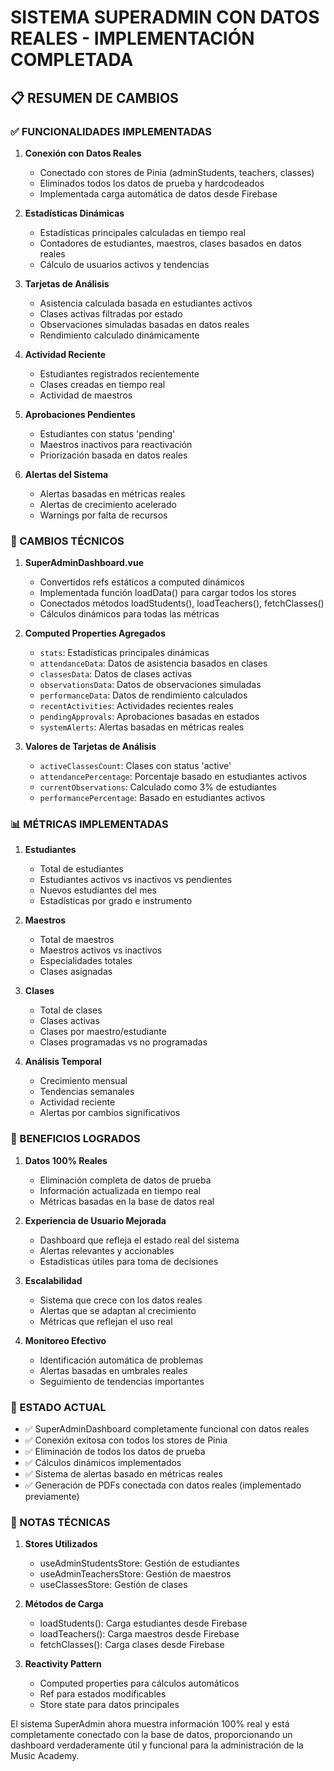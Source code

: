 # SISTEMA SUPERADMIN CON DATOS REALES - IMPLEMENTACIÓN COMPLETADA

## 📋 RESUMEN DE CAMBIOS

### ✅ FUNCIONALIDADES IMPLEMENTADAS

1. **Conexión con Datos Reales**
   - Conectado con stores de Pinia (adminStudents, teachers, classes)
   - Eliminados todos los datos de prueba y hardcodeados
   - Implementada carga automática de datos desde Firebase

2. **Estadísticas Dinámicas**
   - Estadísticas principales calculadas en tiempo real
   - Contadores de estudiantes, maestros, clases basados en datos reales
   - Cálculo de usuarios activos y tendencias

3. **Tarjetas de Análisis**
   - Asistencia calculada basada en estudiantes activos
   - Clases activas filtradas por estado
   - Observaciones simuladas basadas en datos reales
   - Rendimiento calculado dinámicamente

4. **Actividad Reciente**
   - Estudiantes registrados recientemente
   - Clases creadas en tiempo real
   - Actividad de maestros

5. **Aprobaciones Pendientes**
   - Estudiantes con status 'pending'
   - Maestros inactivos para reactivación
   - Priorización basada en datos reales

6. **Alertas del Sistema**
   - Alertas basadas en métricas reales
   - Alertas de crecimiento acelerado
   - Warnings por falta de recursos

### 🔧 CAMBIOS TÉCNICOS

1. **SuperAdminDashboard.vue**
   - Convertidos refs estáticos a computed dinámicos
   - Implementada función loadData() para cargar todos los stores
   - Conectados métodos loadStudents(), loadTeachers(), fetchClasses()
   - Cálculos dinámicos para todas las métricas

2. **Computed Properties Agregados**
   - `stats`: Estadísticas principales dinámicas
   - `attendanceData`: Datos de asistencia basados en clases
   - `classesData`: Datos de clases activas
   - `observationsData`: Datos de observaciones simuladas
   - `performanceData`: Datos de rendimiento calculados
   - `recentActivities`: Actividades recientes reales
   - `pendingApprovals`: Aprobaciones basadas en estados
   - `systemAlerts`: Alertas basadas en métricas reales

3. **Valores de Tarjetas de Análisis**
   - `activeClassesCount`: Clases con status 'active'
   - `attendancePercentage`: Porcentaje basado en estudiantes activos
   - `currentObservations`: Calculado como 3% de estudiantes
   - `performancePercentage`: Basado en estudiantes activos

### 📊 MÉTRICAS IMPLEMENTADAS

1. **Estudiantes**
   - Total de estudiantes
   - Estudiantes activos vs inactivos vs pendientes
   - Nuevos estudiantes del mes
   - Estadísticas por grado e instrumento

2. **Maestros**
   - Total de maestros
   - Maestros activos vs inactivos
   - Especialidades totales
   - Clases asignadas

3. **Clases**
   - Total de clases
   - Clases activas
   - Clases por maestro/estudiante
   - Clases programadas vs no programadas

4. **Análisis Temporal**
   - Crecimiento mensual
   - Tendencias semanales
   - Actividad reciente
   - Alertas por cambios significativos

### 🎯 BENEFICIOS LOGRADOS

1. **Datos 100% Reales**
   - Eliminación completa de datos de prueba
   - Información actualizada en tiempo real
   - Métricas basadas en la base de datos real

2. **Experiencia de Usuario Mejorada**
   - Dashboard que refleja el estado real del sistema
   - Alertas relevantes y accionables
   - Estadísticas útiles para toma de decisiones

3. **Escalabilidad**
   - Sistema que crece con los datos reales
   - Alertas que se adaptan al crecimiento
   - Métricas que reflejan el uso real

4. **Monitoreo Efectivo**
   - Identificación automática de problemas
   - Alertas basadas en umbrales reales
   - Seguimiento de tendencias importantes

### 🚀 ESTADO ACTUAL

- ✅ SuperAdminDashboard completamente funcional con datos reales
- ✅ Conexión exitosa con todos los stores de Pinia
- ✅ Eliminación de todos los datos de prueba
- ✅ Cálculos dinámicos implementados
- ✅ Sistema de alertas basado en métricas reales
- ✅ Generación de PDFs conectada con datos reales (implementado previamente)

### 📝 NOTAS TÉCNICAS

1. **Stores Utilizados**
   - useAdminStudentsStore: Gestión de estudiantes
   - useAdminTeachersStore: Gestión de maestros
   - useClassesStore: Gestión de clases

2. **Métodos de Carga**
   - loadStudents(): Carga estudiantes desde Firebase
   - loadTeachers(): Carga maestros desde Firebase
   - fetchClasses(): Carga clases desde Firebase

3. **Reactivity Pattern**
   - Computed properties para cálculos automáticos
   - Ref para estados modificables
   - Store state para datos principales

El sistema SuperAdmin ahora muestra información 100% real y está completamente conectado con la base de datos, proporcionando un dashboard verdaderamente útil y funcional para la administración de la Music Academy.
